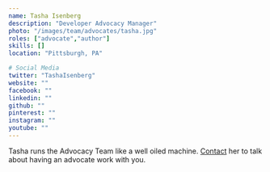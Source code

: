 ```yaml
---
name: Tasha Isenberg
description: "Developer Advocacy Manager"
photo: "/images/team/advocates/tasha.jpg"
roles: ["advocate","author"]
skills: []
location: "Pittsburgh, PA"

# Social Media 
twitter: "TashaIsenberg"
website: ""
facebook: ""
linkedin: ""
github: ""
pinterest: ""
instagram: ""
youtube: ""
---
```



Tasha runs the Advocacy Team like a well oiled machine. [Contact](mailto:tisenberg@vmware.com) her to talk about having an advocate work with you.

<!--more-->
